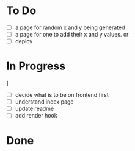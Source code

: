 # To Do

-   [ ] a page for random x and y being generated
-   [ ] a page for one to add their x and y values. or
-   [ ] deploy

# In Progress

]

-   [ ] decide what is to be on frontend first
-   [ ] understand index page
-   [ ] update readme
-   [ ] add render hook

# Done
